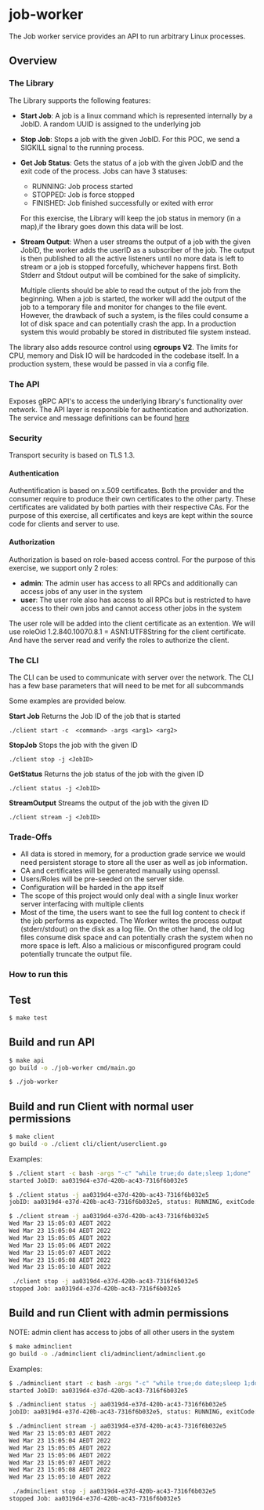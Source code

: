 # job-worker
The Job worker service provides an API to run arbitrary Linux processes. 

## Overview

### The Library

The Library supports the following features:
- **Start Job**: A job is a linux command which is represented internally by a JobID. A random UUID is assigned to the underlying job
- **Stop Job**: Stops a job with the given JobID. For this POC, we send a SIGKILL signal to the running process.
- **Get Job Status**: Gets the status of a job with the given JobID and the exit code of the process. Jobs can have 3 statuses:

    - RUNNING: Job process started
    - STOPPED: Job is force stopped
    - FINISHED: Job finished successfully or exited with error
  
  For this exercise, the Library will keep the job status in memory (in a map),if the library goes down this data will be lost. 
  
- **Stream Output**: When a user streams the output of a job with the given JobID, the worker adds the userID as a subscriber of the job.
  The output is then published to all the active listeners until no more data is left to stream or a job is stopped forcefully, whichever happens first.
  Both Stderr and Stdout output will be combined for the sake of simplicity.
  
  Multiple clients should be able to read the output of the job from the beginning. When a job is started, the worker will add the output of the job to a temporary file and monitor for changes to the file event.
  However, the drawback of such a system, is the files could consume a lot of disk space and can potentially crash the app.
  In a production system this would probably be stored in distributed file system instead.

The library also adds resource control using **cgroups V2**. The limits for CPU, memory and Disk IO will be hardcoded in the codebase itself.
In a production system, these would be passed in via a config file.

### The API

Exposes gRPC API's to access the underlying library's functionality over network. The API layer is responsible for authentication and authorization.
The service and message definitions can be found [here](./proto/workerservice.proto)

### Security

Transport security is based on TLS 1.3.

#### Authentication

Authentification is based on x.509 certificates. Both the provider and the consumer require to produce their own certificates to the other party. These certificates are validated by both parties with their respective CAs.
For the purpose of this exercise, all certificates and keys are kept within the source code for clients and server to use.

#### Authorization

Authorization is based on role-based access control. For the purpose of this exercise, we support only 2 roles:
- **admin**: The admin user has access to all RPCs and additionally can access jobs of any user in the system
- **user**: The user role also has access to all RPCs but is restricted to have access to their own jobs and cannot access other jobs in the system

The user role will be added into the client certificate as an extention. We will use roleOid 1.2.840.10070.8.1 = ASN1:UTF8String for the client certificate.
And have the server read and verify the roles to authorize the client.

### The CLI

The CLI can be used to communicate with server over the network.
The CLI has a few base parameters that will need to be met for all subcommands

Some examples are provided below.


**Start Job**
Returns the Job ID of the job that is started
```
./client start -c  <command> -args <arg1> <arg2>
```

**StopJob**
Stops the job with the given ID
```
./client stop -j <JobID>
```

**GetStatus**
Returns the job status of the job with the given ID
```
./client status -j <JobID>
```

**StreamOutput**
Streams the output of the job with the given ID
```
./client stream -j <JobID>
```

### Trade-Offs
- All data is stored in memory, for a production grade service we would need persistent storage to store all the user as well as job information.
- CA and certificates will be generated manually using openssl. 
- Users/Roles will be pre-seeded on the server side.
- Configuration will be harded in the app itself
- The scope of this project would only deal with a single linux worker server interfacing with multiple clients
- Most of the time, the users want to see the full log content to check if the job performs as expected. The Worker writes the process output (stderr/stdout) on the disk as a log file. On the other hand, the old log files consume disk space and can potentially crash the system when no more space is left. Also a malicious or misconfigured program could potentially truncate the output file.

### How to run this
## Test

```sh
$ make test
```
## Build and run API

```sh
$ make api
go build -o ./job-worker cmd/main.go
```

```sh
$ ./job-worker
```

## Build and run Client with normal user permissions

```sh
$ make client
go build -o ./client cli/client/userclient.go
```

Examples:
```sh
$ ./client start -c bash -args "-c" "while true;do date;sleep 1;done"
started JobID: aa0319d4-e37d-420b-ac43-7316f6b032e5
```

```sh
$ ./client status -j aa0319d4-e37d-420b-ac43-7316f6b032e5
jobID: aa0319d4-e37d-420b-ac43-7316f6b032e5, status: RUNNING, exitCode: 0
```

```sh
$ ./client stream -j aa0319d4-e37d-420b-ac43-7316f6b032e5
Wed Mar 23 15:05:03 AEDT 2022
Wed Mar 23 15:05:04 AEDT 2022
Wed Mar 23 15:05:05 AEDT 2022
Wed Mar 23 15:05:06 AEDT 2022
Wed Mar 23 15:05:07 AEDT 2022
Wed Mar 23 15:05:08 AEDT 2022
Wed Mar 23 15:05:10 AEDT 2022
```

```sh
 ./client stop -j aa0319d4-e37d-420b-ac43-7316f6b032e5
stopped Job: aa0319d4-e37d-420b-ac43-7316f6b032e5
```

## Build and run Client with admin permissions
NOTE: admin client has access to jobs of all other users in the system

```sh
$ make adminclient
go build -o ./adminclient cli/adminclient/adminclient.go
```

Examples:
```sh
$ ./adminclient start -c bash -args "-c" "while true;do date;sleep 1;done"
started JobID: aa0319d4-e37d-420b-ac43-7316f6b032e5
```

```sh
$ ./adminclient status -j aa0319d4-e37d-420b-ac43-7316f6b032e5
jobID: aa0319d4-e37d-420b-ac43-7316f6b032e5, status: RUNNING, exitCode: 0
```

```sh
$ ./adminclient stream -j aa0319d4-e37d-420b-ac43-7316f6b032e5
Wed Mar 23 15:05:03 AEDT 2022
Wed Mar 23 15:05:04 AEDT 2022
Wed Mar 23 15:05:05 AEDT 2022
Wed Mar 23 15:05:06 AEDT 2022
Wed Mar 23 15:05:07 AEDT 2022
Wed Mar 23 15:05:08 AEDT 2022
Wed Mar 23 15:05:10 AEDT 2022
```

```sh
 ./adminclient stop -j aa0319d4-e37d-420b-ac43-7316f6b032e5
stopped Job: aa0319d4-e37d-420b-ac43-7316f6b032e5
```

